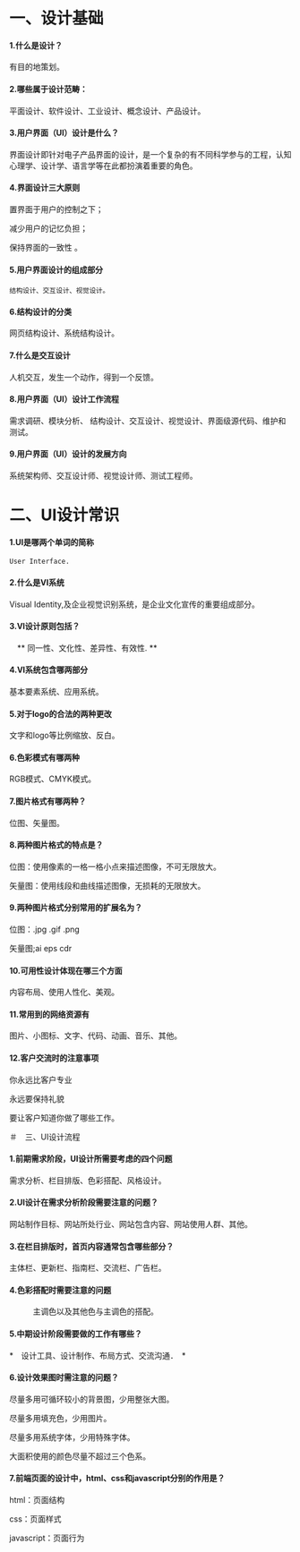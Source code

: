 # 一、设计基础

#### 1.什么是设计？

有目的地策划。


#### 2.哪些属于设计范畴：
 
平面设计、软件设计、工业设计、概念设计、产品设计。

#### 3.用户界面（UI）设计是什么？
  
  界面设计即针对电子产品界面的设计，是一个复杂的有不同科学参与的工程，认知心理学、设计学、语言学等在此都扮演着重要的角色。

#### 4.界面设计三大原则

 置界面于用户的控制之下；

减少用户的记忆负担；

保持界面的一致性 。
  
#### 5.用户界面设计的组成部分

    结构设计、交互设计、视觉设计。

#### 6.结构设计的分类

  网页结构设计、系统结构设计。

#### 7.什么是交互设计

   人机交互，发生一个动作，得到一个反馈。

#### 8.用户界面（UI）设计工作流程

   需求调研、模块分析、 结构设计、交互设计、视觉设计、界面级源代码、维护和测试。

#### 9.用户界面（UI）设计的发展方向

  系统架构师、交互设计师、视觉设计师、测试工程师。

# 二、UI设计常识

#### 1.UI是哪两个单词的简称

    User Interface.

#### 2.什么是VI系统

  Visual Identity,及企业视觉识别系统，是企业文化宣传的重要组成部分。

#### 3.VI设计原则包括？

 　** 同一性、文化性、差异性、有效性. **　

#### 4.VI系统包含哪两部分

 基本要素系统、应用系统。

#### 5.对于logo的合法的两种更改

  文字和logo等比例缩放、反白。

#### 6.色彩模式有哪两种
  
  RGB模式、CMYK模式。

#### 7.图片格式有哪两种？

   位图、矢量图。

#### 8.两种图片格式的特点是？

位图：使用像素的一格一格小点来描述图像，不可无限放大。

矢量图：使用线段和曲线描述图像，无损耗的无限放大。

#### 9.两种图片格式分别常用的扩展名为？

位图：.jpg  .gif  .png

矢量图;ai eps cdr

#### 10.可用性设计体现在哪三个方面

内容布局、使用人性化、美观。

#### 11.常用到的网络资源有

图片、小图标、文字、代码、动画、音乐、其他。

#### 12.客户交流时的注意事项

   你永远比客户专业

  永远要保持礼貌

要让客户知道你做了哪些工作。

＃　三、UI设计流程

#### 1.前期需求阶段，UI设计所需要考虑的四个问题

 需求分析、栏目排版、色彩搭配、风格设计。

#### 2.UI设计在需求分析阶段需要注意的问题？

网站制作目标、网站所处行业、网站包含内容、网站使用人群、其他。
   
#### 3.在栏目排版时，首页内容通常包含哪些部分？

  主体栏、更新栏、指南栏、交流栏、广告栏。

#### 4.色彩搭配时需要注意的问题
   
　　　主调色以及其他色与主调色的搭配。

#### 5.中期设计阶段需要做的工作有哪些？

  *　设计工具、设计制作、布局方式、交流沟通．　*


#### 6.设计效果图时需注意的问题？

尽量多用可循环较小的背景图，少用整张大图。

尽量多用填充色，少用图片。

尽量多用系统字体，少用特殊字体。

大面积使用的颜色尽量不超过三个色系。



#### 7.前端页面的设计中，html、css和javascript分别的作用是？

html：页面结构

css：页面样式

javascript：页面行为
